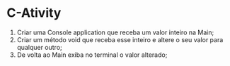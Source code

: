 # C-Ativity

1. Criar uma Console application que receba um valor inteiro na Main;
2. Criar um método void que receba esse inteiro e altere o seu valor para qualquer outro;
3. De volta ao Main exiba no terminal o valor alterado;
